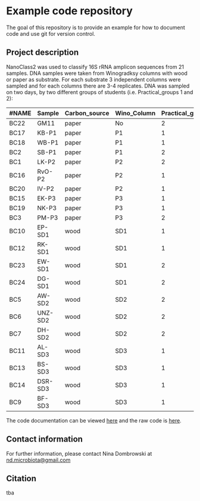 # Example code repository

The goal of this repository is to provide an example for how to document code and use git for version control.

## Project description

NanoClass2 was used to classify 16S rRNA amplicon sequences from 21 samples. DNA samples were taken from Winogradksy columns with wood or paper as substrate. For each substrate 3 independent columns were sampled and for each columns there are 3-4 replicates. DNA was sampled on two days, by two different groups of students (i.e. Practical_groups 1 and 2):


| #NAME | Sample  | Carbon_source | Wino_Column | Practical_group |
| ----- | ------- | ------------- | ----------- | --------------- |
| BC22  | GM11    | paper         | No          | 2               |
| BC17  | KB-P1   | paper         | P1          | 1               |
| BC18  | WB-P1   | paper         | P1          | 1               |
| BC2   | SB-P1   | paper         | P1          | 2               |
| BC1   | LK-P2   | paper         | P2          | 2               |
| BC16  | RvO-P2  | paper         | P2          | 1               |
| BC20  | IV-P2   | paper         | P2          | 1               |
| BC15  | EK-P3   | paper         | P3          | 1               |
| BC19  | NK-P3   | paper         | P3          | 1               |
| BC3   | PM-P3   | paper         | P3          | 2               |
| BC10  | EP-SD1  | wood          | SD1         | 1               |
| BC12  | RK-SD1  | wood          | SD1         | 1               |
| BC23  | EW-SD1  | wood          | SD1         | 2               |
| BC24  | DG-SD1  | wood          | SD1         | 2               |
| BC5   | AW-SD2  | wood          | SD2         | 2               |
| BC6   | UNZ-SD2 | wood          | SD2         | 2               |
| BC7   | DH-SD2  | wood          | SD2         | 2               |
| BC11  | AL-SD3  | wood          | SD3         | 1               |
| BC13  | BS-SD3  | wood          | SD3         | 1               |
| BC14  | DSR-SD3 | wood          | SD3         | 1               |
| BC9   | BF-SD3  | wood          | SD3         | 1               |


The code documentation can be viewed [here](https://ndombrowski.github.io/example_repo/code/nanoclass_workflow.html) and the raw code is [here](https://github.com/ndombrowski/example_repo/blob/main/code/nanoclass_workflow.qmd).


## Contact information

For further information, please contact Nina Dombrowski at nd.microbiota@gmail.com


## Citation

tba
